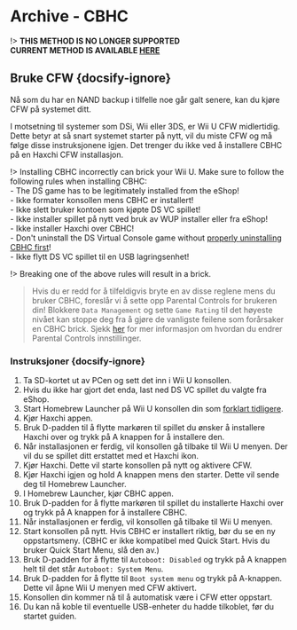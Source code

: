 # Archive - CBHC

!> **THIS METHOD IS NO LONGER SUPPORTED**  
**CURRENT METHOD IS AVAILABLE [HERE](../../introduction)**

## Bruke CFW {docsify-ignore}

Nå som du har en NAND backup i tilfelle noe går galt senere, kan du kjøre CFW på systemet ditt.

I motsetning til systemer som DSi, Wii eller 3DS, er Wii U CFW midlertidig. Dette betyr at så snart systemet starter på nytt, vil du miste CFW og må følge disse instruksjonene igjen. Det trenger du ikke ved å installere CBHC på en Haxchi CFW installasjon.

!> Installing CBHC incorrectly can brick your Wii U. Make sure to follow the following rules when installing CBHC: <br>- The DS game has to be legitimately installed from the eShop! <br>- Ikke formater konsollen mens CBHC er installert! <br>- Ikke slett bruker kontoen som kjøpte DS VC spillet! <br>- Ikke installer spillet på nytt ved bruk av WUP installer eller fra eShop! <br>- Ikke installer Haxchi over CBHC! <br>- Don't uninstall the DS Virtual Console game without [properly uninstalling CBHC first](../uninstall-cbhc)! <br>- Ikke flytt DS VC spillet til en USB lagringsenhet!

!> Breaking one of the above rules will result in a brick.

> Hvis du er redd for å tilfeldigvis bryte en av disse reglene mens du bruker CBHC, foreslår vi å sette opp Parental Controls for brukeren din! Blokkere `Data Management` og sette `Game Rating` til det høyeste nivået kan stoppe deg fra å gjøre de vanligste feilene som forårsaker en CBHC brick. Sjekk [her](https://en-americas-support.nintendo.com/app/answers/detail/a_id/1081/~/how-to-change-parental-controls) for mer informasjon om hvordan du endrer Parental Controls innstillinger.

### Instruksjoner {docsify-ignore}

1. Ta SD-kortet ut av PCen og sett det inn i Wii U konsollen.
1. Hvis du ikke har gjort det enda, last ned DS VC spillet du valgte fra eShop.
1. Start Homebrew Launcher på Wii U konsollen din som [forklart tidligere](browser-exploit).
1. Kjør Haxchi appen.
1. Bruk D-padden til å flytte markøren til spillet du ønsker å installere Haxchi over og trykk på A knappen for å installere den.
1. Når installasjonen er ferdig, vil konsollen gå tilbake til Wii U menyen. Der vil du se spillet ditt erstattet med et Haxchi ikon.
1. Kjør Haxchi. Dette vil starte konsollen på nytt og aktivere CFW.
1. Kjør Haxchi igjen og hold A knappen mens den starter. Dette vil sende deg til Homebrew Launcher.
1. I Homebrew Launcher, kjør CBHC appen.
1. Bruk D-padden for å flytte markøren til spillet du installerte Haxchi over og trykk på A knappen for å installere CBHC.
1. Når installasjonen er ferdig, vil konsollen gå tilbake til Wii U menyen.
1. Start konsollen på nytt. Hvis CBHC er installert riktig, bør du se en ny oppstartsmeny. (CBHC er ikke kompatibel med Quick Start. Hvis du bruker Quick Start Menu, slå den av.)
1. Bruk D-padden for å flytte til `Autoboot: Disabled` og trykk på A knappen helt til det står `Autoboot: System Menu`.
1. Bruk D-padden for å flytte til `Boot system menu` og trykk på A-knappen. Dette vil åpne Wii U menyen med CFW aktivert.
1. Konsollen din kommer nå til å automatisk være i CFW etter oppstart.
1. Du kan nå koble til eventuelle USB-enheter du hadde tilkoblet, før du startet guiden.